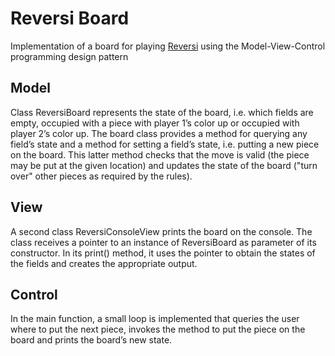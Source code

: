 # Reversi Board
Implementation of a board for playing [Reversi](https://en.wikipedia.org/wiki/Reversi) using the Model-View-Control programming design pattern

## Model

Class ReversiBoard represents the state of the board, i.e. which fields are empty, occupied with a piece with player 1’s color up or occupied with player 2’s color up. 
The board class provides a method for querying any field’s state and a method for setting a field’s state, i.e. putting a new piece on the board. This latter method checks that the move is valid (the piece may be put at the given location) and updates the state of the board ("turn over" other pieces as required by the rules).

## View

A second class ReversiConsoleView prints the board on the console. The class receives a pointer to an instance of ReversiBoard as parameter of its constructor. In its print() method, it uses the pointer to obtain the states of the fields and creates the appropriate output.

## Control

In the main function, a small loop is implemented that queries the user where to put the next piece, invokes the method to put the piece on the board and prints the board’s new state.

